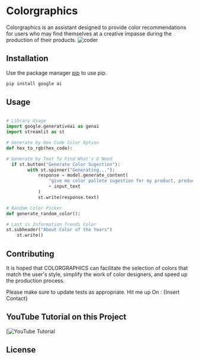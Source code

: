 # Colorgraphics

Colorgraphics is an assistant designed to provide color recommendations for
users who may find themselves at a creative impasse during the production of their products.
![coder](https://github.com/marwaalifa/Color-LLM/assets/71803646/067015da-171c-429e-84cd-6c53bb35ba0e)


## Installation

Use the package manager [pip](https://pip.pypa.io/en/stable/) to use pip.

```bash
pip install google ai
```

## Usage

```python

# Library Usage
import google.generativeai as genai
import streamlit as st

# Generate by Hex Code Color Option
def hex_to_rgb(hex_code):

# Generate by Text To Find What's U Need
  if st.button("Generate Color Sugestion"):
        with st.spinner("Generating..."):
            response = model.generate_content(
                "give me color pallete sugestion for my product, product=  "
                + input_text
            )
            st.write(response.text)

# Random Color Picker
def generate_random_color():

# Last is Information Trends Color
st.subheader("About Color of the Years")
    st.write()


```

## Contributing

It is hoped that COLORGRAPHICS can facilitate the selection of colors that
match the user's style, simplify the work of color designers, and speed up the production process.

Please make sure to update tests as appropriate.
Hit me up On : {Insert Contact}



## YouTube Tutorial on this Project
[![YouTube Tutorial]([https://youtu.be/7YapHuwoIaE?si=_EDtaNotTOFcoiCd](https://youtu.be/7YapHuwoIaE)https://youtu.be/7YapHuwoIaE)

## License
